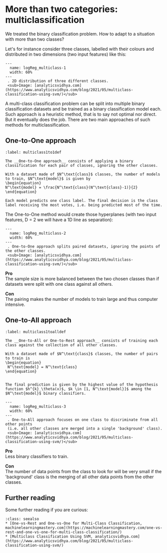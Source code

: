 # More than two categories: multiclassification 
We treated the binary classification problem. How to adapt to a situation with more than two classes?  

Let's for instance consider three classes, labelled with their colours and distributed in two dimensions (two input features) like this:

```{figure} ../images/logReg_multiclass-1.webp
---
  name: logReg_multiclass-1
  width: 60%
---
 . 2D distribution of three different classes.  
 <sub>Image: [analyticsvidhya.com](https://www.analyticsvidhya.com/blog/2021/05/multiclass-classification-using-svm/)</sub>
```

A multi-class classification problem can be split into multiple binary classification datasets and be trained as a binary classification model each.
Such approach is a heuristic method, that is to say not optimal nor direct. But it eventually does the job.
There are two main approaches of such methods for multiclassification.

## One-to-One approach

````{prf:definition}
:label: multiclass1to1def

The __One-to-One approach__ consists of applying a binary classification for each pair of classes, ignoring the other classes.

With a dataset made of $N^\text{class}$ classes, the number of models to train, $N^\text{model}$ is given by 
\begin{equation}
N^\text{model} = \frac{N^\text{class}(N^\text{class}-1)}{2}
\end{equation}

Each model predicts one class label. The final decision is the class label receiving the most votes, i.e. being predicted most of the time.
````


The One-to-One method would create those hyperplanes (with two input features, D = 2 we will have a 1D line as separation):

```{figure} ../images/logReg_multiclass-2.webp
---
  name: logReg_multiclass-2
  width: 60%
---
 . One-to-One approach splits paired datasets, ignoring the points of the other classes.  
 <sub>Image: [analyticsvidhya.com](https://www.analyticsvidhya.com/blog/2021/05/multiclass-classification-using-svm/)</sub>
```

__Pro__  
The sample size is more balanced between the two chosen classes than if datasets were split with one class against all others.

__Con__  
The pairing makes the number of models to train large and thus computer intensive.


## One-to-All approach

````{prf:definition}
:label: multiclass1toalldef

The __One-to-All or One-to-Rest approach__ consists of training each class against the collection of all other classes.

With a dataset made of $N^\text{class}$ classes, the number of pairs to train is
\begin{equation}
 N^\text{model} = N^\text{class}
\end{equation}


The final prediction is given by the highest value of the hypothesis function $h^{k}_\theta(x)$, $k \in [1, N^\text{model}]$ among the $N^\text{model}$ binary classifiers.

````


```{figure} ../images/logReg_multiclass-3.webp
---
  name: logReg_multiclass-3
  width: 60%
---
 . One-to-All approach focuses on one class to discriminate from all other points  
 (i.e. all other classes are merged into a single 'background' class).  
 <sub>Image: [analyticsvidhya.com](https://www.analyticsvidhya.com/blog/2021/05/multiclass-classification-using-svm/)</sub>
```

__Pro__  
Less binary classifiers to train.

__Con__  
The number of data points from the class to look for will be very small if the 'background' class is the merging of all other data points from the other classes.


## Further reading

Some further reading if you are curious:

```{admonition} Learn more
:class: seealso
* [One-vs-Rest and One-vs-One for Multi-Class Classification, machinelearningmastery.com](https://machinelearningmastery.com/one-vs-rest-and-one-vs-one-for-multi-class-classification/)
* [Multiclass Classification Using SVM, analyticsvidhya.com](https://www.analyticsvidhya.com/blog/2021/05/multiclass-classification-using-svm/)
```

